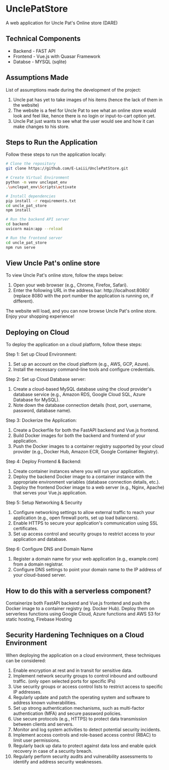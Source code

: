 # UnclePatStore
A web application for Uncle Pat's Online store (DARE) 

## Technical Components
* Backend - FAST API
* Frontend - Vue.js with Quasar Framework
* Databse - MYSQL (sqlite)

## Assumptions Made

List of assumptions made during the development of the project:

1. Uncle pat has yet to take images of his items (hence the lack of them in the website)
2. The website is a feel for Uncle Pat to see what an online store would look and feel like, hence there is no login or input-to-cart option yet.
3. Uncle Pat just wants to see what the user would see and how it can make changes to his store.

## Steps to Run the Application

Follow these steps to run the application locally:

```bash
# Clone the repository
git clone https://github.com/E-Laiii/UnclePatStore.git

# Create Virtual Environment
python -m venv unclepat_env
.\unclepat_env\Scripts\activate	

# Install dependencies
pip install -r requirements.txt
cd uncle_pat_store
npm install

# Run the backend API server
cd backend
uvicorn main:app --reload

# Run the frontend server
cd uncle_pat_store
npm run serve

```
## View Uncle Pat's online store

To view Uncle Pat's online store, follow the steps below:

1. Open your web browser (e.g., Chrome, Firefox, Safari).
2. Enter the following URL in the address bar: http://localhost:8080/ (replace 8080 with the port number the application is running on, if different).

The website will load, and you can now browse Uncle Pat's online store. Enjoy your shopping experience!

## Deploying on Cloud

To deploy the application on a cloud platform, follow these steps:

Step 1: Set up Cloud Environment: 
1. Set up an account on the cloud platform (e.g., AWS, GCP, Azure).
2. Install the necessary command-line tools and configure credentials.

Step 2: Set up Cloud Database server:
1. Create a cloud-based MySQL database using the cloud provider's database service (e.g., Amazon RDS, Google Cloud SQL, Azure Database for MySQL).
2. Note down the database connection details (host, port, username, password, database name).

Step 3: Dockerize the Application:
1. Create a Dockerfile for both the FastAPI backend and Vue.js frontend.
2. Build Docker images for both the backend and frontend of your application.
3. Push the Docker images to a container registry supported by your cloud provider (e.g., Docker Hub, Amazon ECR, Google Container Registry).

Step 4: Deploy Frontend & Backend: 
1. Create container instances where you will run your application.
2. Deploy the backend Docker image to a container instance with the appropriate environment variables (database connection details, etc.).
3. Deploy the frontend Docker image to a web server (e.g., Nginx, Apache) that serves your Vue.js application.

Step 5: Setup Networking & Security
1. Configure networking settings to allow external traffic to reach your application (e.g., open firewall ports, set up load balancers).
2. Enable HTTPS to secure your application's communication using SSL certificates.
3. Set up access control and security groups to restrict access to your application and database.

Step 6: Configure DNS and Domain Name
1. Register a domain name for your web application (e.g., example.com) from a domain registrar.
2. Configure DNS settings to point your domain name to the IP address of your cloud-based server.

## How to do this with a serverless component?
Containerize both FastAPI backend and Vue.js frontend and push the Docker image to a container registry (eg. Docker Hub). 
Deploy them on serverless functions using Google Cloud, Azure functions and AWS S3 for static hosting, Firebase Hosting

## Security Hardening Techniques on a Cloud Environment

When deploying the application on a cloud environment, these techniques can be considered:

1. Enable encryption at rest and in transit for sensitive data.
2. Implement network security groups to control inbound and outbound traffic. (only open selected ports for specific IPs)
3. Use security groups or access control lists to restrict access to specific IP addresses.
4. Regularly update and patch the operating system and software to address known vulnerabilities.
5. Set up strong authentication mechanisms, such as multi-factor authentication (MFA) and secure password policies.
6. Use secure protocols (e.g., HTTPS) to protect data transmission between clients and servers.
7. Monitor and log system activities to detect potential security incidents.
8. Implement access controls and role-based access control (RBAC) to limit user permissions.
9. Regularly back up data to protect against data loss and enable quick recovery in case of a security breach.
10. Regularly perform security audits and vulnerability assessments to identify and address security weaknesses.

